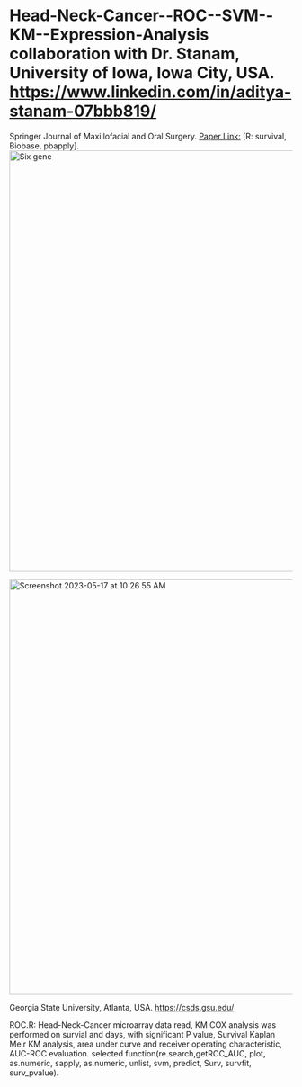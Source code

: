 # Head-Neck-Cancer--ROC--SVM--KM--Expression-Analysis collaboration with Dr. Stanam, University of Iowa, Iowa City, USA. https://www.linkedin.com/in/aditya-stanam-07bbb819/
Springer Journal of Maxillofacial and Oral Surgery. [Paper Link:](https://www.ncbi.nlm.nih.gov/pubmed/30996559)
[R: survival, Biobase, pbapply].
<img width="749" alt="Six gene" src="https://github.com/spawar2/Head-Neck-Cancer--ROC--SVM--KM--Expression-Analysis/assets/25118302/085134c5-2fa0-48d0-acc0-f13a33600862">

<img width="738" alt="Screenshot 2023-05-17 at 10 26 55 AM" src="https://github.com/spawar2/Head-Neck-Cancer--ROC--SVM--KM--Expression-Analysis/assets/25118302/e84512a9-b76b-446a-bcab-30f06d36fd61">

Georgia State University, Atlanta, USA.
https://csds.gsu.edu/

ROC.R: Head-Neck-Cancer microarray data read, KM COX analysis was performed on survial and days, with significant P value, Survival Kaplan Meir KM analysis, area under curve and receiver operating characteristic, AUC-ROC evaluation.
selected function(re.search,getROC_AUC, plot, as.numeric, sapply, as.numeric, unlist, svm, predict, Surv, survfit, surv_pvalue).
